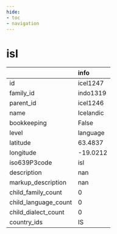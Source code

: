 ```yaml
---
hide:
- toc
- navigation
---
```

# isl
|                      | info      |
|:---------------------|:----------|
| id                   | icel1247  |
| family_id            | indo1319  |
| parent_id            | icel1246  |
| name                 | Icelandic |
| bookkeeping          | False     |
| level                | language  |
| latitude             | 63.4837   |
| longitude            | -19.0212  |
| iso639P3code         | isl       |
| description          | nan       |
| markup_description   | nan       |
| child_family_count   | 0         |
| child_language_count | 0         |
| child_dialect_count  | 0         |
| country_ids          | IS        |